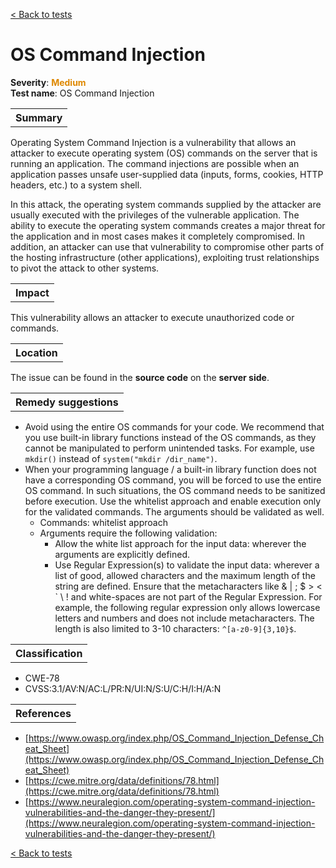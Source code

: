 <a class="not-decorated-link" href="#/guide/vulnerabilities/overview.md">< Back to tests</a>

# OS Command Injection

<b>Severity</b>: <b><font color="#DE8800">Medium</font></b><br>
<b>Test name</b>: OS Command Injection

<table id="simple-table">
    <tr>
        <th><strong>Summary</strong></th>
    </tr>
</table>

Operating System Command Injection is a vulnerability that allows an attacker to execute operating system (OS) commands on the server that is running an application. The command injections are possible when an application passes unsafe user-supplied data (inputs, forms, cookies, HTTP headers, etc.) to a system shell. 

In this attack, the operating system commands supplied by the attacker are usually executed with the privileges of the vulnerable application. The ability to execute the operating system commands creates a major threat for the application and in most cases makes it completely compromised. In addition, an attacker can use that vulnerability to compromise other parts of the hosting infrastructure (other applications), exploiting trust relationships to pivot the attack to other systems.

<table id="simple-table">
    <tr>
        <th><strong>Impact</strong></th>
    </tr>
</table>

This vulnerability allows an attacker to execute unauthorized code or commands.

<table id="simple-table">
    <tr>
        <th><strong>Location</strong></th>
    </tr>
</table>

The issue can be found in the **source code** on the **server side**.

<table id="simple-table">
    <tr>
        <th><strong>Remedy suggestions</strong></th>
    </tr>
</table>

* Avoid using the entire OS commands for your code. We recommend that you use built-in library functions instead of the OS commands, as they cannot be manipulated to perform unintended tasks. For example, use `mkdir()` instead of `system("mkdir /dir_name")`.
* When your programming language / a built-in library function does not have a corresponding OS command, you will be forced to use the entire OS command. In such situations, the OS command needs to be sanitized before execution. Use the whitelist approach and enable execution only for the validated commands. The arguments should be validated as well.
    * Commands: whitelist approach
    * Arguments require the following validation:
        * Allow the white list approach for the input data: wherever the arguments are explicitly defined.
        * Use Regular Expression(s) to validate the input data: wherever a list of good, allowed characters and the maximum length of the string are defined. Ensure that the metacharacters like & | ; $ > < ` \ ! and white-spaces are not part of the Regular Expression. For example, the following regular expression only allows lowercase letters and numbers and does not include metacharacters. The length is also limited to 3-10 characters: <code>^[a-z0-9]{3,10}$</code>.


<table id="simple-table">
    <tr>
        <th><strong>Classification</strong></th>
    </tr>
</table>

* CWE-78
* CVSS:3.1/AV:N/AC:L/PR:N/UI:N/S:U/C:H/I:H/A:N

<table id="simple-table">
    <tr>
        <th><strong>References</strong></th>
    </tr>
</table>

* [https://www.owasp.org/index.php/OS_Command_Injection_Defense_Cheat_Sheet](https://www.owasp.org/index.php/OS_Command_Injection_Defense_Cheat_Sheet)
* [https://cwe.mitre.org/data/definitions/78.html](https://cwe.mitre.org/data/definitions/78.html)
* [https://www.neuralegion.com/operating-system-command-injection-vulnerabilities-and-the-danger-they-present/](https://www.neuralegion.com/operating-system-command-injection-vulnerabilities-and-the-danger-they-present/)

<a class="not-decorated-link" href="#/guide/vulnerabilities/overview.md">< Back to tests</a>
